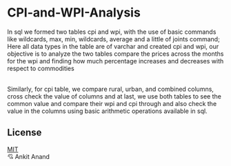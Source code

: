 # CPI-and-WPI-Analysis

In sql we formed two tables cpi and wpi, with the use of basic commands like wildcards, max, min, wildcards, average and a little of joints command; 
<br> Here all data types in the table are of varchar and created cpi and wpi, our objective is to analyze the two tables compare the prices across the months for the wpi and finding how much percentage increases and decreases with respect to commodities

<br>Similarly, for cpi table, we compare rural, urban, and combined columns, cross check the value of columns
and at last, we use both tables to see the common value and compare their wpi and cpi through and also check the value in the columns using basic arithmetic operations available in sql.

## License

[MIT](https://choosealicense.com/licenses/mit/)
<br> 💘 Ankit Anand

